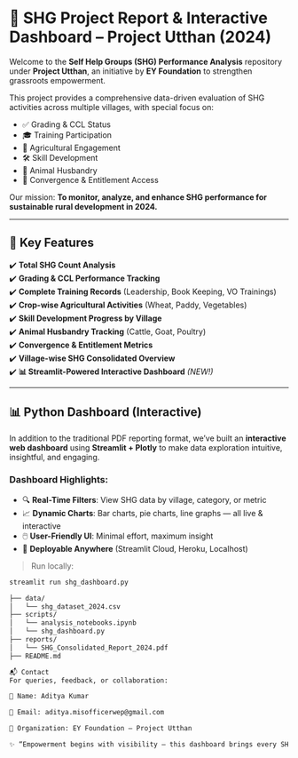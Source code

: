 # 🌱 SHG Project Report & Interactive Dashboard – Project Utthan (2024)

Welcome to the **Self Help Groups (SHG) Performance Analysis** repository under **Project Utthan**, an initiative by **EY Foundation** to strengthen grassroots empowerment.

This project provides a comprehensive data-driven evaluation of SHG activities across multiple villages, with special focus on:

- ✅ Grading & CCL Status  
- 🎓 Training Participation  
- 🌾 Agricultural Engagement  
- 🛠️ Skill Development  
- 🐄 Animal Husbandry  
- 🤝 Convergence & Entitlement Access  

Our mission: **To monitor, analyze, and enhance SHG performance for sustainable rural development in 2024.**

---

## 🔑 Key Features

✔️ **Total SHG Count Analysis**  
✔️ **Grading & CCL Performance Tracking**  
✔️ **Complete Training Records** (Leadership, Book Keeping, VO Trainings)  
✔️ **Crop-wise Agricultural Activities** (Wheat, Paddy, Vegetables)  
✔️ **Skill Development Progress by Village**  
✔️ **Animal Husbandry Tracking** (Cattle, Goat, Poultry)  
✔️ **Convergence & Entitlement Metrics**  
✔️ **Village-wise SHG Consolidated Overview**  
✔️ **📊 Streamlit-Powered Interactive Dashboard** *(NEW!)*

---

## 📊 Python Dashboard (Interactive)

In addition to the traditional PDF reporting format, we’ve built an **interactive web dashboard** using **Streamlit + Plotly** to make data exploration intuitive, insightful, and engaging.

### Dashboard Highlights:

- 🔍 **Real-Time Filters**: View SHG data by village, category, or metric  
- 📈 **Dynamic Charts**: Bar charts, pie charts, line graphs — all live & interactive  
- 🖱️ **User-Friendly UI**: Minimal effort, maximum insight  
- 🚀 **Deployable Anywhere** (Streamlit Cloud, Heroku, Localhost)

> Run locally:
```bash
streamlit run shg_dashboard.py

├── data/
│   └── shg_dataset_2024.csv
├── scripts/
│   └── analysis_notebooks.ipynb
│   └── shg_dashboard.py
├── reports/
│   └── SHG_Consolidated_Report_2024.pdf
├── README.md

📬 Contact
For queries, feedback, or collaboration:

👤 Name: Aditya Kumar

📧 Email: aditya.misofficerwep@gmail.com

🏢 Organization: EY Foundation – Project Utthan

✨ “Empowerment begins with visibility — this dashboard brings every SHG’s effort to light.”
